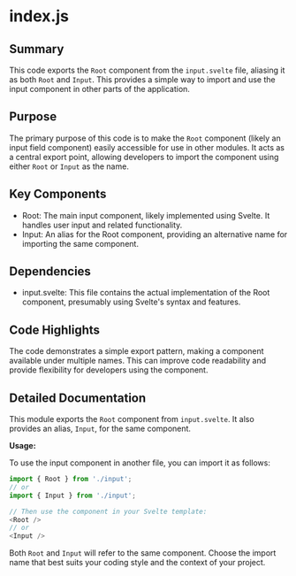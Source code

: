 # index.js

## Summary
This code exports the `Root` component from the `input.svelte` file, aliasing it as both `Root` and `Input`. This provides a simple way to import and use the input component in other parts of the application.

## Purpose
The primary purpose of this code is to make the `Root` component (likely an input field component) easily accessible for use in other modules. It acts as a central export point, allowing developers to import the component using either `Root` or `Input` as the name.

## Key Components
- Root: The main input component, likely implemented using Svelte. It handles user input and related functionality.
- Input: An alias for the Root component, providing an alternative name for importing the same component.

## Dependencies
- input.svelte: This file contains the actual implementation of the Root component, presumably using Svelte's syntax and features.

## Code Highlights
The code demonstrates a simple export pattern, making a component available under multiple names. This can improve code readability and provide flexibility for developers using the component.

## Detailed Documentation
This module exports the `Root` component from `input.svelte`. It also provides an alias, `Input`, for the same component. 

**Usage:**

To use the input component in another file, you can import it as follows:

```javascript
import { Root } from './input';
// or
import { Input } from './input';

// Then use the component in your Svelte template:
<Root />
// or
<Input />
```

Both `Root` and `Input` will refer to the same component. Choose the import name that best suits your coding style and the context of your project.

